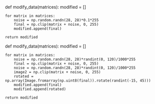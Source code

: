 def modify_data(matrices):
    modified = []

    for matrix in matrices:
        noise = np.random.randn(28, 28)*0.1*255
        final = np.clip(matrix + noise, 0, 255)
        modified.append(final)

    return modified

def modify_data(matrices):
    modified = []

    for matrix in matrices:
        noise = np.random.randn(28, 28)*randint(0, 120)/1000*255
        final = np.clip(matrix + noise, 0, 255)
        noise = np.random.randn(28, 28)*randint(0, 120)/1000*255
        image2 = np.clip(matrix + noise, 0, 255)
        rotated = np.array(Image.fromarray(np.uint8(final)).rotate(randint(-15, 45)))
        modified.append(final)
        modified.append(rotated)

    return modified
    